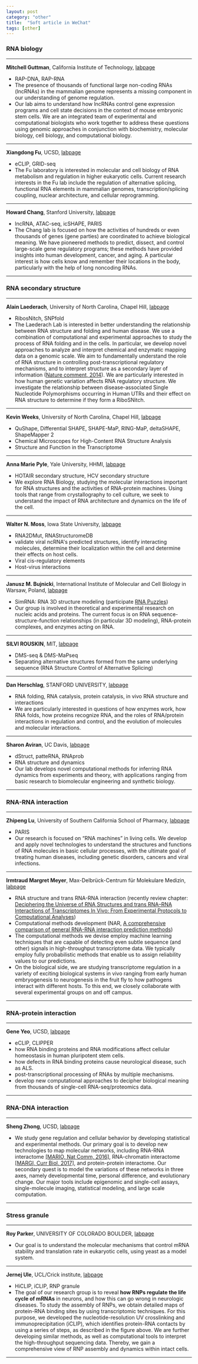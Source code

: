 ```yaml
---
layout: post
category: "other"
title:  "Soft article in WeChat"
tags: [other]
---
```


### RNA biology

---------------------------

**Mitchell Guttman**, California Institute of Technology, [labpage](http://guttmanlab.caltech.edu/index.php)

* RAP-DNA, RAP-RNA
* The presence of thousands of functional large non-coding RNAs (lncRNAs) in the mammalian genome represents a missing component in our understanding of genome regulation.
* Our lab aims to understand how lncRNAs control gene expression programs and cell state decisions in the context of mouse embryonic stem cells. We are an integrated team of experimental and computational biologists who work together to address these questions using genomic approaches in conjunction with biochemistry, molecular biology, cell biology, and computational biology.

---------------------------

**Xiangdong Fu**, UCSD, [labpage](http://cmm.ucsd.edu/fu/)

* eCLIP, GRID-seq
* The Fu laboratory is interested in molecular and cell biology of RNA metabolism and regulation in higher eukaryotic cells. Current research interests in the Fu lab include the regulation of alternative splicing, functional RNA elements in mammalian genomes, transcription/splicing coupling, nuclear architecture, and cellular reprogramming.

---------------------------

**Howard Chang**, Stanford University, [labpage](http://changlab.stanford.edu/)

* lncRNA, ATAC-seq, icSHAPE, PARIS
* The Chang lab is focused on how the activities of hundreds or even thousands of genes (gene parties) are coordinated to achieve biological meaning. We have pioneered methods to predict, dissect, and control large-scale gene regulatory programs; these methods have provided insights into human development, cancer, and aging. A particular interest is how cells know and remember their locations in the body, particularly with the help of long noncoding RNAs.

---------------------------

### RNA secondary structure

---------------------------

**Alain Laederach**, University of North Carolina, Chapel Hill, [labpage](https://ribosnitch.bio.unc.edu/research/)

* RibosNitch, SNPfold
* The Laederach Lab is interested in better understanding the relationship between RNA structure and folding and human disease. We use a combination of computational and experimental approaches to study the process of RNA folding and in the cells. In particular, we develop novel approaches to analyze and interpret chemical and enzymatic mapping data on a genomic scale. We aim to fundamentally understand the role of RNA structure in controlling post-transcriptional regulatory mechanisms, and to interpret structure as a secondary layer of information ([Nature comment, 2014](http://www.nature.com/nature/journal/v505/n7485/full/505621a.html)).  We are particularly interested in how human genetic variation affects RNA regulatory structure. We investigate the relationship between disease-associated Single Nucleotide Polymorphisms occurring in Human UTRs and their effect on RNA structure to determine if they form a RiboSNitch.

---------------------------

**Kevin Weeks**, University of North Carolina, Chapel Hill, [labpage](https://weeks.chem.unc.edu/)

* QuShape, Differential SHAPE, SHAPE-MaP, RING-MaP, deltaSHAPE, ShapeMapper 2
* Chemical Microscopes for High-Content RNA Structure Analysis
* Structure and Function in the Transcriptome

---------------------------

**Anna Marie Pyle**, Yale University, HHMI, [labpage](https://pylelab.org/)

* HOTAIR secondary structure, HCV secondary structure
* We explore RNA Biology, studying the molecular interactions important for RNA structures and the activities of RNA-protein machines.  Using tools that range from crystallography to cell culture, we seek to understand the impact of RNA architecture and dynamics on the life of the cell. 

---------------------------

**Walter N. Moss**, Iowa State University, [labpage](http://www.mosslab.org/)

* RNA2DMut, RNAStructuromeDB
* validate viral ncRNA's predicted structures, identify interacting molecules, determine their localization within the cell and determine their effects on host cells.
* Viral cis-regulatory elements
* Host-virus interactions

---------------------------

**Janusz M. Bujnicki**, International Institute of Molecular and Cell Biology in Warsaw, Poland, [labpage](http://genesilico.pl/)

* SimRNA: RNA 3D structure modeling (participate [RNA Puzzles](http://www.rnapuzzles.org/))
* Our group is involved in theoretical and experimental research on nucleic acids and proteins. The current focus is on RNA sequence-structure-function relationships (in particular 3D modeling), RNA-protein complexes, and enzymes acting on RNA.

---------------------------

**SILVI ROUSKIN**, MIT, [labpage](https://www.rouskinlab.com/)

* DMS-seq & DMS-MaPseq
* Separating alternative structures formed from the same underlying sequence (RNA Structure Control of Alternative Splicing)

---------------------------

**Dan Herschlag**, STANFORD UNIVERSITY, [labpage](http://herschlaglab.stanford.edu/)

* RNA folding, RNA catalysis, protein catalysis, in vivo RNA structure and interactions
* We are particularly interested in questions of how enzymes work, how RNA folds, how proteins recognize RNA, and the roles of RNA/protein interactions in regulation and control, and the evolution of molecules and molecular interactions.

---------------------------

**Sharon Aviran**, UC Davis, [labpage](https://aviranlab.bme.ucdavis.edu/)

* dStruct, patteRNA, RNAprob
* RNA structure and dynamics
* Our lab develops novel computational methods for inferring RNA dynamics from experiments and theory, with applications ranging from basic research to biomolecular engineering and synthetic biology.

---------------------------

### RNA-RNA interaction

---------------------------

**Zhipeng Lu**, University of Southern California School of Pharmacy, [labpage](https://zhipenglulab.org/)

* PARIS
* Our research is focused on “RNA machines” in living cells. We develop and apply novel technologies to understand the structures and functions of RNA molecules in basic cellular processes, with the ultimate goal of treating human diseases, including genetic disorders, cancers and viral infections.

---------------------------

**Irmtraud Margret Meyer**, Max-Delbrück-Centrum für Molekulare Medizin, [labpage](https://www.mdc-berlin.de/meyer)

* RNA structure and trans RNA-RNA interaction (recently review chapter: [Deciphering the Universe of RNA Structures and trans RNA–RNA Interactions of Transcriptomes In Vivo: From Experimental Protocols to Computational Analyses](https://link.springer.com/chapter/10.1007/978-3-319-92967-5_9))
* Computational methods development (NAR, [A comprehensive comparison of general RNA-RNA interaction prediction methods](https://www.ncbi.nlm.nih.gov/pubmed/26673718))
* The computational methods we devise employ machine learning techniques that are capable of detecting even subtle sequence (and other) signals in high-throughput transcriptome data. We typically employ fully probabilistic methods that enable us to assign reliability values to our predictions.
* On the biological side, we are studying transcriptome regulation in a variety of exciting biological systems in vivo ranging from early human embryogenesis to neurogenesis in the fruit fly to how pathogens interact with different hosts. To this end, we closely collaborate with several experimental groups on and off campus. 

---------------------------


### RNA-protein interaction

---------------------------

**Gene Yeo**, UCSD, [labpage](https://yeolab.github.io/)

* eCLIP, CLIPPER
* how RNA binding proteins and RNA modifications affect cellular homeostasis in human pluripotent stem cells.
* how defects in RNA binding proteins cause neurological disease, such as ALS.
* post-transcriptional processing of RNAs by multiple mechanisms.
* develop new computational approaches to decipher biological meaning from thousands of single-cell RNA-seq/proteomics data.

---------------------------

### RNA-DNA interaction

---------------------------

**Sheng Zhong**, UCSD, [labpage](http://systemsbio.ucsd.edu/index.html)

* We study gene regulation and cellular behavior by developing statistical and experimental methods. Our primary goal is to develop new technologies to map molecular networks, including RNA-RNA interactome [[MARIO, Nat Comm, 2016]](http://www.nature.com/articles/ncomms12023), RNA-chromatin interactome [[MARGI, Curr Biol, 2017]](http://www.cell.com/current-biology/fulltext/S0960-9822(17)30011-8), and protein-protein interactome. Our secondary quest is to model the variations of these networks in three axes, namely developmental time, personal difference, and evolutionary change. Our major tools include epigenomic and single-cell assays, single-molecule imaging, statistical modeling, and large scale computation.

---------------------------

### Stress granule

---------------------------

**Roy Parker**, UNIVERSITY OF COLORADO BOULDER, [labpage](https://www.colorado.edu/lab/parkergroup/)

* Our goal is to understand the molecular mechanisms that control mRNA stability and translation rate in eukaryotic cells, using yeast as a model system.

---------------------------

**Jernej Ule**, UCL/Crick institute, [labpage](http://www.ulelab.info/index.php)

* HiCLIP, iCLIP, RNP granule
* The goal of our research group is to reveal **how RNPs regulate the life cycle of mRNAs** in neurons, and how this can go wrong in neurologic diseases. To study the assembly of RNPs, we obtain detailed maps of protein-RNA binding sites by using transcriptomic techniques. For this purpose, we developed the nucleotide-resolution UV crosslinking and immunoprecipitation (iCLIP), which identifies protein-RNA contacts by using a series of steps, as described in the figure above. We are further developing similar methods, as well as computational tools to interpret the high-throughput sequencing data. Thereby, we gain a comprehensive view of RNP assembly and dynamics within intact cells.

---------------------------

